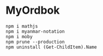 # MyOrdbok


```shell
npm i mathjs
npm i myanmar-notation
npm i moby
npm prune --production
npm uninstall (Get-ChildItem).Name
```